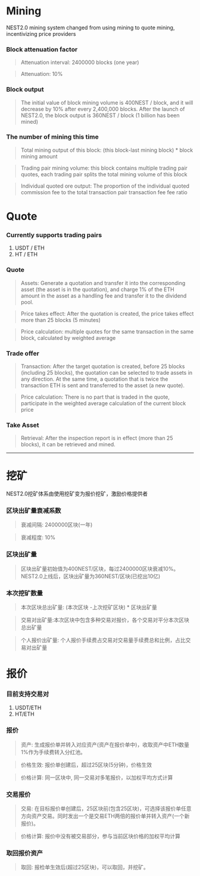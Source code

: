 # Mining

NEST2.0 mining system changed from using mining to quote mining, incentivizing price providers

### Block attenuation factor

> Attenuation interval: 2400000 blocks (one year)

> Attenuation: 10%

### Block output
> The initial value of block mining volume is 400NEST / block, and it will decrease by 10% after every 2,400,000 blocks. After the launch of NEST2.0, the block output is 360NEST / block (1 billion has been mined)

### The number of mining this time

> Total mining output of this block: (this block-last mining block) * block mining amount

> Trading pair mining volume: this block contains multiple trading pair quotes, each trading pair splits the total mining volume of this block

> Individual quoted ore output: The proportion of the individual quoted commission fee to the total transaction pair transaction fee fee ratio

# Quote
### Currently supports trading pairs
1. USDT / ETH
2. HT / ETH

### Quote
> Assets: Generate a quotation and transfer it into the corresponding asset (the asset is in the quotation), and charge 1% of the ETH amount in the asset as a handling fee and transfer it to the dividend pool.

> Price takes effect: After the quotation is created, the price takes effect more than 25 blocks (5 minutes)

> Price calculation: multiple quotes for the same transaction in the same block, calculated by weighted average

### Trade offer

> Transaction: After the target quotation is created, before 25 blocks (including 25 blocks), the quotation can be selected to trade assets in any direction. At the same time, a quotation that is twice the transaction ETH is sent and transferred to the asset (a new quote).

> Price calculation: There is no part that is traded in the quote, participate in the weighted average calculation of the current block price

### Take Asset

> Retrieval: After the inspection report is in effect (more than 25 blocks), it can be retrieved and mined.

---

# 挖矿

NEST2.0挖矿体系由使用挖矿变为报价挖矿，激励价格提供者

### 区块出矿量衰减系数

> 衰减间隔: 2400000区块(一年)

> 衰减程度: 10%

### 区块出矿量
> 区块出矿量初始值为400NEST/区块，每过2400000区块衰减10%。NEST2.0上线后，区块出矿量为360NEST/区块(已挖出10亿)

### 本次挖矿数量

> 本次区块总出矿量: (本次区块 -上次挖矿区块) * 区块出矿量

> 交易对出矿量:本次区块中包含多种交易对报价，各个交易对平分本次区块总出矿量

> 个人报价出矿量: 个人报价手续费占交易对交易量手续费总和比例，占比交易对出矿量

# 报价
### 目前支持交易对
1. USDT/ETH
2. HT/ETH

### 报价
> 资产: 生成报价单并转入对应资产(资产在报价单中)，收取资产中ETH数量1%作为手续费转入分红池。

> 价格生效: 报价单创建后，超过25区块(5分钟)，价格生效

> 价格计算: 同一区块中, 同一交易对多笔报价，以加权平均方式计算

### 交易报价

> 交易: 在目标报价单创建后，25区块前(包含25区块)，可选择该报价单任意方向资产交易。同时发出一个是交易ETH两倍的报价单并转入资产(一个新报价)。

> 价格计算: 报价中没有被交易部分，参与当前区块价格的加权平均计算

### 取回报价资产

> 取回: 报检单生效后(超过25区块)，可以取回，并挖矿。





